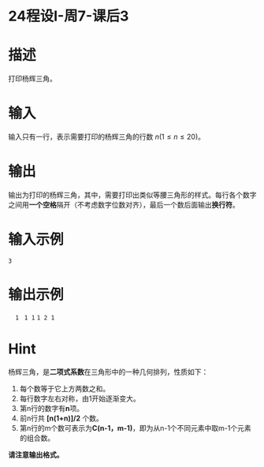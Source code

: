 # 24程设I-周7-课后3

# 描述

打印杨辉三角。

# 输入

输入只有一行，表示需要打印的杨辉三角的行数 $n(1\le n \le 20)$。

# 输出

输出为打印的杨辉三角，其中，需要打印出类似等腰三角形的样式。每行各个数字之间用**一个空格**隔开（不考虑数字位数对齐），最后一个数后面输出**换行符**。

# 输入示例

`3`

# 输出示例

`  1`
` 1 1`
`1 2 1`

# Hint

杨辉三角，是**二项式系数**在三角形中的一种几何排列，性质如下：

1. 每个数等于它上方两数之和。
2. 每行数字左右对称，由1开始逐渐变大。
3. 第n行的数字有**n**项。
4. 前n行共 **[n(1+n)]/2** 个数。
5. 第n行的m个数可表示为**C(n-1，m-1)**，即为从n-1个不同元素中取m-1个元素的组合数。

**请注意输出格式。**


